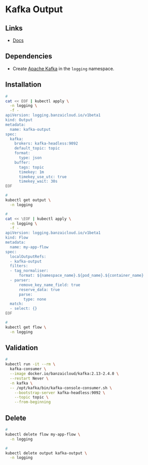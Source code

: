 # Kafka Output

## Links

- [Docs](https://banzaicloud.com/docs/one-eye/logging-operator/plugins/outputs/kafka/)

## Dependencies

- Create [Apache Kafka](/kafka/README.md#helm) in the `logging` namespace.

## Installation

```sh
#
cat << EOF | kubectl apply \
  -n logging \
  -f -
apiVersion: logging.banzaicloud.io/v1beta1
kind: Output
metadata:
  name: kafka-output
spec:
  kafka:
    brokers: kafka-headless:9092
    default_topic: topic
    format:
      type: json
    buffer:
      tags: topic
      timekey: 1m
      timekey_use_utc: true
      timekey_wait: 30s
EOF

#
kubectl get output \
  -n logging

#
cat << \EOF | kubectl apply \
  -n logging \
  -f -
apiVersion: logging.banzaicloud.io/v1beta1
kind: Flow
metadata:
  name: my-app-flow
spec:
  localOutputRefs:
  - kafka-output
  filters:
  - tag_normaliser:
      format: ${namespace_name}.${pod_name}.${container_name}
  - parser:
      remove_key_name_field: true
      reserve_data: true
      parse:
        type: none
  match:
  - select: {}
EOF

#
kubectl get flow \
  -n logging
```

## Validation

```sh
#
kubectl run -it --rm \
  kafka-consumer \
  --image docker.io/banzaicloud/kafka:2.13-2.4.0 \
  --restart Never \
  -n kafka \
  -- /opt/kafka/bin/kafka-console-consumer.sh \
    --bootstrap-server kafka-headless:9092 \
    --topic topic \
    --from-beginning
```

## Delete

```sh
#
kubectl delete flow my-app-flow \
  -n logging

#
kubectl delete output kafka-output \
  -n logging
```
